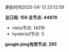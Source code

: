 更新时间2025-04-13 23:12:59

**总订阅: 159**
**总节点: 44879**
- vless节点: 14316
- hysteria2节点: 5

**google ping有效节点: 295**
